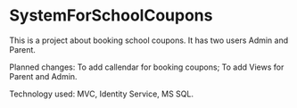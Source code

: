 # SystemForSchoolCoupons

This is a project about booking school coupons. It has two users Admin and Parent.

Planned changes: To add callendar for booking coupons; To add Views for Parent and Admin.

Technology used: MVC, Identity Service, MS SQL.
